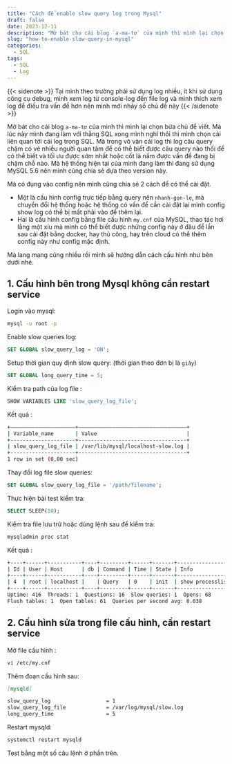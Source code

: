 ```yaml
---
title: "Cách để enable slow query log trong Mysql"
draft: false
date: 2023-12-11
description: "Mở bát cho cái blog `a-ma-tơ` của mình thì mình lại chọn bừa chủ đề viết. Mà lúc này mình đang làm với thằng SQL xong mình nghĩ thôi thì mình chọn cái liên quan tới cái log trong SQL...."
slug: "how-to-enable-slow-query-in-mysql"
categories:
  - SQL
tags:
  - SQL
  - Log
---
```


{{< sidenote >}}
Tại mình theo trường phái sử dụng log nhiều, ít khi sử dụng công cụ debug, mình xem log từ console-log đến file log và mình thích xem log để điều tra vấn đề hơn nên mình mới nhảy số chủ đề này
{{< /sidenote >}}

Mở bát cho cái blog `a-ma-tơ` của mình thì mình lại chọn bừa chủ đề viết. Mà lúc này mình đang làm với thằng SQL xong mình nghĩ thôi thì mình chọn cái liên quan tới cái log trong SQL. Mà trong vô vàn cái log thì log câu query chậm có vẻ nhiều người quan tâm để có thể biết được câu query nào thối để có thể biết và tối ưu đựợc sớm nhất hoặc cốt là nắm được vấn đề đang bị chậm chỗ nào. Mà hệ thống hiện tại của mình đang làm thì đang sử dụng MySQL 5.6 nên mình cũng chia sẻ dựa theo version này.

Mà có đụng vào config nên mình cũng chia sẻ 2 cách để có thể cài đặt.
  - Một là cấu hình config trực tiếp bằng query nên `nhanh-gọn-lẹ`, mà chuyển đổi hệ thống hoặc hệ thống có vấn đề cần cài đặt lại mình config show log có thể bị mất phải vào để thêm lại.
  - Hai là cấu hình config bằng file cấu hình `my.cnf` của MySQL, thao tác hơi lằng một xíu mà mình có thể biết được những config này ở đâu để lần sau cài đặt bằng docker, hay thủ công, hay trên cloud có thể thêm config này như config mặc định.

Mà lang mang cũng nhiều rồi mình sẽ hướng dẫn cách cấu hình như bên dưới nhé.

## 1. Cấu hình bên trong Mysql không cần restart service
Login vào mysql:

```bash
mysql -u root -p
```

Enable slow queries log:

```sql
SET GLOBAL slow_query_log = 'ON';
```

Setup thời gian quy định slow query: (thời gian theo đơn bị là `giây`)

```sql
SET GLOBAL long_query_time = 5;
```

Kiểm tra path của log file :

```sql
SHOW VARIABLES LIKE 'slow_query_log_file';
```

Kết quả :
```bash
+—————————————————————+———————————————————————————————————+
| Variable_name       | Value                             |
+---------------------+-----------------------------------+
| slow_query_log_file | /var/lib/mysql/localhost-slow.log |
+---------------------+-----------------------------------+
1 row in set (0,00 sec)
```

Thay đổi log file slow queries:
```sql
SET GLOBAL slow_query_log_file = '/path/filename';
```
Thực hiện bài test kiểm tra:
```sql
SELECT SLEEP(10);
```
Kiểm tra file lưu trữ hoặc dùng lệnh sau để kiểm tra:
```bash
mysqladmin proc stat
```
Kết quả :
```bash
+----+------+-----------+----+---------+------+-------+------------------+
| Id | User | Host      | db | Command | Time | State | Info             |
+----+------+-----------+----+---------+------+-------+------------------+
| 4  | root | localhost |    | Query   | 0    | init  | show processlist |
+----+------+-----------+----+---------+------+-------+------------------+
Uptime: 416  Threads: 1  Questions: 16  Slow queries: 1  Opens: 68
Flush tables: 1  Open tables: 61  Queries per second avg: 0.038
```

## 2. Cấu hình sửa trong file cấu hình, cần restart service
Mở file cấu hình :
```bash
vi /etc/my.cnf
```
Thêm đoạn cấu hình sau:
```md
[mysqld]

slow_query_log                  = 1
slow_query_log_file             = /var/log/mysql/slow.log
long_query_time                 = 5
````
Restart mysqld:
```bash
systemctl restart mysqld
```
Test bằng một số câu lệnh ở phần trên.
